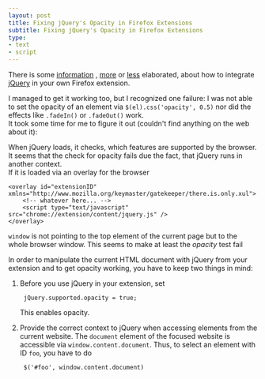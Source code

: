 ```yaml
---
layout: post
title: Fixing jQuery's Opacity in Firefox Extensions
subtitle: Fixing jQuery's Opacity in Firefox Extensions
type:
- text
- script
---
```


There is some [information][1] , [more][4] or [less][2] elaborated,  about how to integrate [jQuery][3] in your own Firefox extension.

I managed to get it working too, but I recognized one failure: I was not able to set the opacity of an element via `$(el).css('opacity', 0.5)` nor did the effects like `.fadeIn()` or `.fadeOut()` work.  
It took some time for me to figure it out (couldn't  find anything on the web about it):

When jQuery loads, it checks, which features are supported by the browser. It seems that the check for opacity fails due the fact, that jQuery runs in another context.    
If it is loaded via an overlay for the browser

    <overlay id="extensionID" xmlns="http://www.mozilla.org/keymaster/gatekeeper/there.is.only.xul">
        <!-- whatever here... -->
        <script type="text/javascript" src="chrome://extension/content/jquery.js" />
    </overlay>

`window` is not pointing to the top element of the current page but to the whole browser window. This seems to make at least the *opacity* test fail

In order to manipulate the current HTML document with jQuery from your extension and to get opacity working, you have to keep two things in mind:

1. Before you use jQuery in your extension, set

        jQuery.supported.opacity = true;
        
   This enables opacity.

2. Provide the correct context to jQuery when accessing elements from the current website. The `document` element of the focused website is accessible via `window.content.document`. Thus, to select an element with ID `foo`, you have to do

        $('#foo', window.content.document)



[1]: http://stackoverflow.com/questions/491490/how-to-use-jquery-in-firefox-extension
[2]: http://gluei.com/blog/view/using-jquery-inside-your-firefox-extension
[3]: http://jquery.com
[4]: http://forum.jquery.com/topic/jquery-1-4-2-inside-a-firefox-extension

